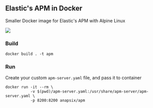 ## Elastic's APM in Docker
Smaller Docker image for Elastic's APM with Alpine Linux

[![](https://images.microbadger.com/badges/image/anapsix/apm:latest.svg)](https://microbadger.com/images/anapsix/apm:latest)

### Build
```
docker build . -t apm
```

### Run
Create your custom `apm-server.yaml` file, and pass it to container
```
docker run -it --rm \
           -v $(pwd)/apm-server.yaml:/usr/share/apm-server/apm-server.yaml \
           -p 8200:8200 anapsix/apm
```